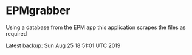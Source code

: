 # EPMgrabber
Using a database from the EPM app this application scrapes the files as required


Latest backup: Sun Aug 25 18:51:01 UTC 2019
